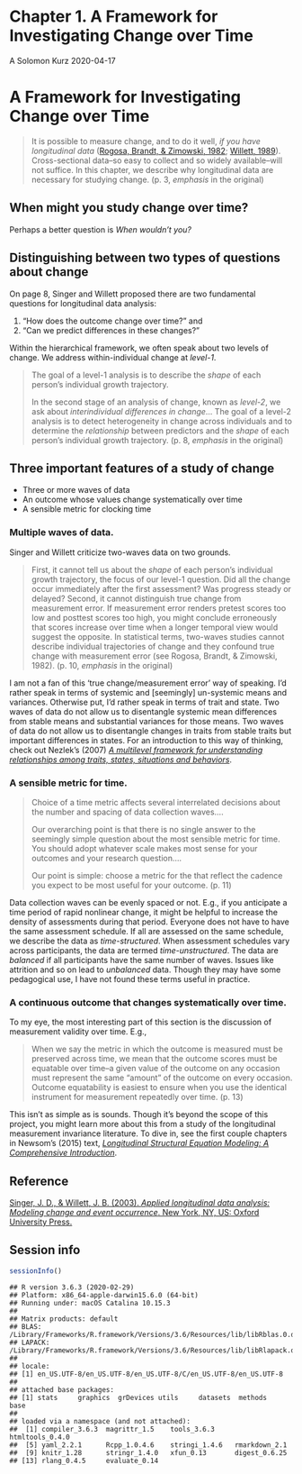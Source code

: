Chapter 1. A Framework for Investigating Change over Time
================
A Solomon Kurz
2020-04-17

# A Framework for Investigating Change over Time

> It is possible to measure change, and to do it well, *if you have
> longitudinal data* ([Rogosa, Brandt, &
> Zimowski, 1982](https://www.researchgate.net/publication/232478172_A_Growth_Curve_Approach_to_the_Measurement_of_Change);
> [Willett, 1989](https://journals.sagepub.com/doi/pdf/10.1177/001316448904900309?casa_token=WvtBn5saBD0AAAAA:LIkgb_cU4Ou_pJrUTG9Z3cEVdXCJhxCIo6UYuTCs7uwcM2_haiBZPb9yOxtb4yEXKxJXHPZJOF4ilA)).
> Cross-sectional data–so easy to collect and so widely available–will
> not suffice. In this chapter, we describe why longitudinal data are
> necessary for studying change. (p. 3, *emphasis* in the original)

## When might you study change over time?

Perhaps a better question is *When wouldn’t you?*

## Distinguishing between two types of questions about change

On page 8, Singer and Willett proposed there are two fundamental
questions for longitudinal data analysis:

1.  “How does the outcome change over time?” and
2.  “Can we predict differences in these changes?”

Within the hierarchical framework, we often speak about two levels of
change. We address within-individual change at *level-1*.

> The goal of a level-1 analysis is to describe the *shape* of each
> person’s individual growth trajectory.
> 
> In the second stage of an analysis of change, known as *level-2*, we
> ask about *interindividual differences in change*… The goal of a
> level-2 analysis is to detect heterogeneity in change across
> individuals and to determine the *relationship* between predictors and
> the *shape* of each person’s individual growth trajectory. (p. 8,
> *emphasis* in the original)

## Three important features of a study of change

  - Three or more waves of data
  - An outcome whose values change systematically over time
  - A sensible metric for clocking time

### Multiple waves of data.

Singer and Willett criticize two-waves data on two grounds.

> First, it cannot tell us about the *shape* of each person’s individual
> growth trajectory, the focus of our level-1 question. Did all the
> change occur immediately after the first assessment? Was progress
> steady or delayed? Second, it cannot distinguish true change from
> measurement error. If measurement error renders pretest scores too low
> and posttest scores too high, you might conclude erroneously that
> scores increase over time when a longer temporal view would suggest
> the opposite. In statistical terms, two-waves studies cannot describe
> individual trajectories of change and they confound true change with
> measurement error (see Rogosa, Brandt, & Zimowski, 1982). (p. 10,
> *emphasis* in the original)

I am not a fan of this ‘true change/measurement error’ way of speaking.
I’d rather speak in terms of systemic and \[seemingly\] un-systemic
means and variances. Otherwise put, I’d rather speak in terms of trait
and state. Two waves of data do not allow us to disentangle systemic
mean differences from stable means and substantial variances for those
means. Two waves of data do not allow us to disentangle changes in
traits from stable traits but important differences in states. For an
introduction to this way of thinking, check out Nezlek’s (2007) [*A
multilevel framework for understanding relationships among traits,
states, situations and
behaviors*](https://www.researchgate.net/publication/228079300_A_Multilevel_Framework_for_Understanding_Relationships_Among_Traits_States_Situations_and_Behaviours).

### A sensible metric for time.

> Choice of a time metric affects several interrelated decisions about
> the number and spacing of data collection waves….
> 
> Our overarching point is that there is no single answer to the
> seemingly simple question about the most sensible metric for time. You
> should adopt whatever scale makes most sense for your outcomes and
> your research question….
> 
> Our point is simple: choose a metric for the that reflect the cadence
> you expect to be most useful for your outcome. (p. 11)

Data collection waves can be evenly spaced or not. E.g., if you
anticipate a time period of rapid nonlinear change, it might be helpful
to increase the density of assessments during that period. Everyone does
not have to have the same assessment schedule. If all are assessed on
the same schedule, we describe the data as *time-structured*. When
assessment schedules vary across participants, the data are termed
*time-unstructured*. The data are *balanced* if all participants have
the same number of waves. Issues like attrition and so on lead to
*unbalanced* data. Though they may have some pedagogical use, I have not
found these terms useful in practice.

### A continuous outcome that changes systematically over time.

To my eye, the most interesting part of this section is the discussion
of measurement validity over time. E.g.,

> When we say the metric in which the outcome is measured must be
> preserved across time, we mean that the outcome scores must be
> equatable over time–a given value of the outcome on any occasion must
> represent the same “amount” of the outcome on every occasion. Outcome
> equatability is easiest to ensure when you use the identical
> instrument for measurement repeatedly over time. (p. 13)

This isn’t as simple as is sounds. Though it’s beyond the scope of this
project, you might learn more about this from a study of the
longitudinal measurement invariance literature. To dive in, see the
first couple chapters in Newsom’s (2015) text, [*Longitudinal Structural
Equation Modeling: A Comprehensive
Introduction*](http://www.longitudinalsem.com/).

## Reference

[Singer, J. D., & Willett, J. B. (2003). *Applied longitudinal data
analysis: Modeling change and event occurrence*. New York, NY, US:
Oxford University
Press.](https://www.oxfordscholarship.com/view/10.1093/acprof:oso/9780195152968.001.0001/acprof-9780195152968)

## Session info

``` r
sessionInfo()
```

    ## R version 3.6.3 (2020-02-29)
    ## Platform: x86_64-apple-darwin15.6.0 (64-bit)
    ## Running under: macOS Catalina 10.15.3
    ## 
    ## Matrix products: default
    ## BLAS:   /Library/Frameworks/R.framework/Versions/3.6/Resources/lib/libRblas.0.dylib
    ## LAPACK: /Library/Frameworks/R.framework/Versions/3.6/Resources/lib/libRlapack.dylib
    ## 
    ## locale:
    ## [1] en_US.UTF-8/en_US.UTF-8/en_US.UTF-8/C/en_US.UTF-8/en_US.UTF-8
    ## 
    ## attached base packages:
    ## [1] stats     graphics  grDevices utils     datasets  methods   base     
    ## 
    ## loaded via a namespace (and not attached):
    ##  [1] compiler_3.6.3  magrittr_1.5    tools_3.6.3     htmltools_0.4.0
    ##  [5] yaml_2.2.1      Rcpp_1.0.4.6    stringi_1.4.6   rmarkdown_2.1  
    ##  [9] knitr_1.28      stringr_1.4.0   xfun_0.13       digest_0.6.25  
    ## [13] rlang_0.4.5     evaluate_0.14
